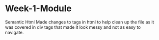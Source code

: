 # Week-1-Module
Semantic Html
Made changes to tags in html to help clean up the file as it was covered in div tags that made it look messy and not as easy to navigate.